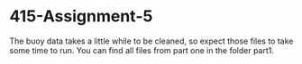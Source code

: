 # 415-Assignment-5

The buoy data takes a little while to be cleaned, so expect those files to take some time to run. You can find all files from part one in the folder part1.

